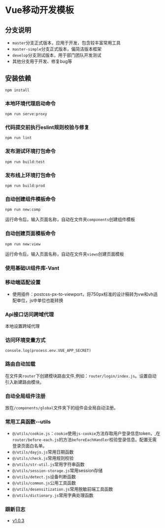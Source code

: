 <!--
 * @Description: readme文档
 * @Version: 0.1
 * @Autor: Chenyt
-->
# Vue移动开发模板

## 分支说明
- `master`分支正式版本，应用于开发，包含较丰富常用工具
- `master-simple`分支正式版本，偏简洁版本框架
- `develop`分支测试版本，用于部门团队开发测试
- 其他分支用于开发、修复bug等
## 安装依赖
```
npm install
```

### 本地环境代理启动命令
```
npm run serve:proxy

```
### 代码提交前执行eslint规则校验与修复
```
npm run lint
```

### 发布测试环境打包命令
```
npm run build:test
```
### 发布线上环境打包命令
```
npm run build:prod
```
### 自动创建组件模板命令
```
npm run new:comp
```

运行命令后，输入页面名称，自动在文件夹`components`创建组件模板

### 自动创建页面模板命令
```
npm run new:view
```

运行命令后，输入页面名称，自动在文件夹`views`创建页面模板

### 使用基础UI组件库-Vant

### 移动端适配设置
* 使用插件：postcss-px-to-viewport，将750px标准的设计稿转为vw和vh适配单位，js中单位也能转换

### Api接口访问跨域代理
本地设置跨域代理
### 访问环境变量方式
 `console.log(process.env.VUE_APP_SECRET)`

### 路由自动加载
在文件夹`router`下创建模块路由文件,例如：`router/login/index.js`。设置自动引入新建路由模块。

### 自动全局组件注册
放在`/components/global`文件夹下的组件会全局自动注册。


### 常用工具函数--utils
* `@/utils/cookie.js`：`cookie`使用`js-cookie`方法存取用户登录信息token，,在`router/before-each.js`的方法`beforeEachHandler`校验登录信息。配置无需登录页面白名单。
* `@/utils/dayjs.js`常用日期函数
* `@/utils/check.js`常用规则校验
* `@/utils/str-util.js`常用字符串函数
* `@/utils/session-storage.js`常用session存储
* `@/utils/detect.js`设备判断函数
* `@/utils/common.js`公用工具函数
* `@/utils/desensitization.js`常用脱敏前端工具函数
* `@/utils/dictionary.js`常用字典处理函数


### 跟新日志
* [v1.0.3](./CHANGELOG.md "2021-1-12") 
